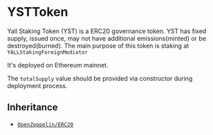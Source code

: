 # YSTToken

Yall Staking Token (YST) is a ERC20 governance token.
YST has fixed supply, issued once, may not have additional emissions(minted) or be destroyed(burned).
The main purpose of this token is staking at `YALLStakingForeignMediator`

It's deployed on Ethereum mainnet.

The `totalSupply` value should be provided via constructor during deployment process.

## Inheritance

* [`OpenZeppelin/ERC20`](https://github.com/OpenZeppelin/openzeppelin-contracts/blob/v2.5.0/contracts/token/ERC20/ERC20.sol)

